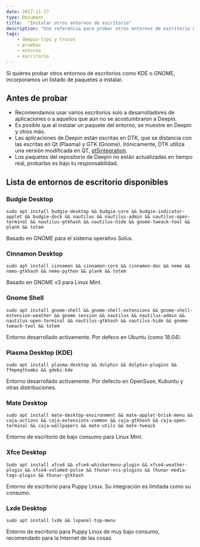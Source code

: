 ```yaml
---
date: 2017-11-17
type: Document
title:  "Instalar otros entornos de escritorio"
description: "Una referencia para probar otros entornos de escritorio en Deepin"
tags:
    - deepin-tips y trucos
    - pruebas
    - entorno
    - escritorio
---
```


Si quieres probar otros entornos de escritorios como KDE o GNOME, incorporamos un listado de paquetes a instalar.

## Antes de probar
* Recomendamos usar varios escritorios solo a desarrolladores de aplicaciones o a aquellos que aún no se acostumbraron a Deepin.
* Es posible que al instalar un paquete del entorno, se muestre en Deepin y otros más.
* Las aplicaciones de Deepin están escritas en DTK, que se distancia con las escritas en Qt (Plasma) y GTK (Gnome). Irónicamente, DTK utiliza una versión modificada en QT, [qt5integration](https://github.com/linuxdeepin/qt5integration).
* Los paquetes del repositorio de Deepin no están actualizadas en tiempo real, probarlas es bajo tu responsabilidad.

## Lista de entornos de escritorio disponibles
### Budgie Desktop
~~~
sudo apt install budgie-desktop && budgie-core && budgie-indicator-applet && budgie-dock && nautilus && nautilus-admin && nautilus-open-terminal && nautilus-gtkhash && nautilus-hide && gnome-tweack-tool && plank && totem
~~~
Basado en GNOME para el sistema operativo Solus.
### Cinnamon Desktop
~~~
sudo apt install cinnamon && cinnamon-core && cinnamon-doc && nemo && nemo-gtkhash && nemo-python && plank && totem    
~~~
Basado en GNOME v3 para Linux Mint.
### Gnome Shell
~~~
sudo apt install gnome-shell && gnome-shell-extensions && gnome-shell-extension-weather && gnome session && nautilus && nautilus-admin && nautilus-open-terminal && nautilus-gtkhash && nautilus-hide && gnome-tweack-tool && totem
~~~
Entorno desarrollado activamente. Por defeco en Ubuntu (como 18.04).
### Plasma Desktop (KDE)
~~~
sudo apt install plasma-desktop && dolphin && dolphin-plugins && ffmpegthumbs && gdebi-kde
~~~
Entorno desarrollado activamente. Por defecto en OpenSuse, Kubuntu y otras distribuciones.
### Mate Desktop
~~~
sudo apt install mate-desktop-environment && mate-applet-brisk-menu && caja-actions && caja-extensions-common && caja-gtkhash && caja-open-terminal && caja-wallpapers && mate-utils && mate-tweack
~~~
Entorno de escritorio de bajo consumo para Linux Mint.
### Xfce Desktop
~~~
Sudo apt install xfce4 && xfce4-whiskermenu-plugin && xfce4-weather-plugin && xfce4-volumed-pulse && thunar-vcs-plugins && thunar-media-tags-plugin && thunar-gtkhash
~~~
Entorno de escritorio para Puppy Linux. Su integración es limitada como su consumo.
### Lxde Desktop
~~~
sudo apt install lxde && lxpanel-top-menu
~~~
Entorno de escritorio para Puppy Linux de muy bajo consumo, recomendado para la Internet de las cosas.
